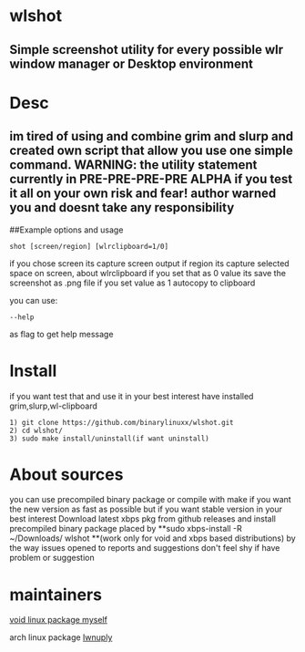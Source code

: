 # wlshot
Simple screenshot utility for every possible wlr window manager or Desktop environment
------------------------------------------------------------------------------------------

# Desc
im tired of using and combine grim and slurp and created own script 
that allow you use one simple command.
WARNING: the utility statement currently in PRE-PRE-PRE-PRE ALPHA
if you test it all on your own risk and fear! author warned you and doesnt take any responsibility
------------------------------------------------------------------------------------------

##Example options and usage
```
shot [screen/region] [wlrclipboard=1/0]  
```

if you chose screen its capture screen output if region its capture selected space on 
screen, about wlrclipboard if you set that as 0 value its save the screenshot as .png file
if you set value as 1 autocopy to clipboard 

you can use: 
``` 
--help
``` 
as flag to get help message

# Install
if you want test that and use it in your best interest have installed grim,slurp,wl-clipboard

```
1) git clone https://github.com/binarylinuxx/wlshot.git
2) cd wlshot/
3) sudo make install/uninstall(if want uninstall)
```

# About sources
you can use precompiled binary package or compile with make if you want the new version as fast as possible
but if you want stable version in your best interest Download latest xbps pkg from github releases and install precompiled binary package placed
by **sudo xbps-install -R ~/Downloads/ wlshot **(work only for void and xbps based distributions) by the way issues opened to reports and suggestions
don't feel shy if have problem or suggestion

# maintainers
[void linux package myself](https://github.com/binarylinuxx)

arch linux package [Iwnuply](https://github.com/IwnuplyNotTyan)
